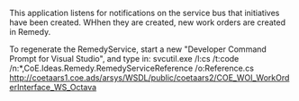 ﻿This application listens for notifications on the service bus that initiatives have been created. WHhen they are created, new work orders are created in Remedy.

To regenerate the RemedyService, start a new "Developer Command Prompt for Visual Studio", and type in:
svcutil.exe /l:cs /t:code /n:*,CoE.Ideas.Remedy.RemedyServiceReference /o:Reference.cs http://coetaars1.coe.ads/arsys/WSDL/public/coetaars2/COE_WOI_WorkOrderInterface_WS_Octava